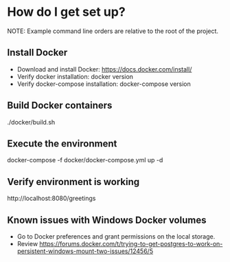 # How do I get set up? #
NOTE: Example command line orders are relative to the root of the project.

## Install Docker ##
* Download and install Docker: https://docs.docker.com/install/
* Verify docker installation: docker version
* Verify docker-compose installation: docker-compose version

## Build Docker containers ##
./docker/build.sh

## Execute the environment ##
docker-compose -f docker/docker-compose.yml up -d

## Verify environment is working ##
http://localhost:8080/greetings

## Known issues with Windows Docker volumes ##
* Go to Docker preferences and grant permissions on the local storage.
* Review https://forums.docker.com/t/trying-to-get-postgres-to-work-on-persistent-windows-mount-two-issues/12456/5